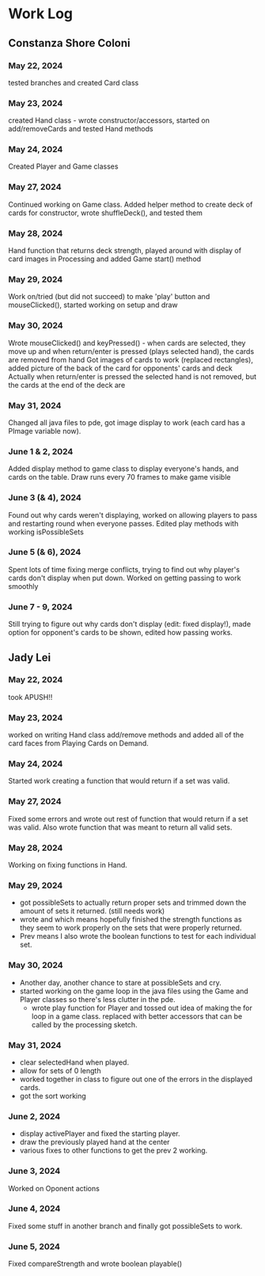 # Work Log

## Constanza Shore Coloni

### May 22, 2024

tested branches and created Card class

### May 23, 2024

created Hand class - wrote constructor/accessors, started on add/removeCards and tested Hand methods

### May 24, 2024

Created Player and Game classes

### May 27, 2024

Continued working on Game class. Added helper method to create deck of cards for constructor, wrote shuffleDeck(), and tested them

### May 28, 2024

Hand function that returns deck strength, played around with display of card images in Processing and added Game start() method

### May 29, 2024

Work on/tried (but did not succeed) to make 'play' button and mouseClicked(), started working on setup and draw

### May 30, 2024

Wrote mouseClicked() and keyPressed() - when cards are selected, they move up and when return/enter is pressed (plays selected hand), the cards are removed from hand
Got images of cards to work (replaced rectangles), added picture of the back of the card for opponents' cards and deck
Actually when return/enter is pressed the selected hand is not removed, but the cards at the end of the deck are

### May 31, 2024

Changed all java files to pde, got image display to work (each card has a PImage variable now).

### June 1 & 2, 2024

Added display method to game class to display everyone's hands, and cards on the table. Draw runs every 70 frames to make game visible

### June 3 (& 4), 2024

Found out why cards weren't displaying, worked on allowing players to pass and restarting round when everyone passes. Edited play methods with working isPossibleSets

### June 5 (& 6), 2024

Spent lots of time fixing merge conflicts, trying to find out why player's cards don't display when put down. Worked on getting passing to work smoothly

### June 7 - 9, 2024

Still trying to figure out why cards don't display (edit: fixed display!), made option for opponent's cards to be shown, edited how passing works.

## Jady Lei

### May 22, 2024

took APUSH!!

### May 23, 2024

worked on writing Hand class add/remove methods and added all of the card faces from Playing Cards on Demand.

### May 24, 2024

Started work creating a function that would return if a set was valid. 

### May 27, 2024

Fixed some errors and wrote out rest of function that would return if a set was valid. Also wrote function that was meant to return all valid sets.

### May 28, 2024

Working on fixing functions in Hand.

### May 29, 2024

- got possibleSets to actually return proper sets and trimmed down the amount of sets it returned. (still needs work)
- wrote and which means hopefully finished the strength functions as they seem to work properly on the sets that were properly returned.
- Prev means I also wrote the boolean functions to test for each individual set.

### May 30, 2024

- Another day, another chance to stare at possibleSets and cry.
- started working on the game loop in the java files using the Game and Player classes so there's less clutter in the pde.
  - wrote play function for Player and tossed out idea of making the for loop in a game class. replaced with better accessors that can be called by the processing sketch.

### May 31, 2024

- clear selectedHand when played.
- allow for sets of 0 length
- worked together in class to figure out one of the errors in the displayed cards.
- got the sort working

### June 2, 2024

- display activePlayer and fixed the starting player.
- draw the previously played hand at the center
- various fixes to other functions to get the prev 2 working.

### June 3, 2024
Worked on Oponent actions
### June 4, 2024
Fixed some stuff in another branch and finally got possibleSets to work.
### June 5, 2024
Fixed compareStrength and wrote boolean playable() 
